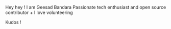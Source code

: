 Hey hey ! I am Geesad Bandara
Passionate tech enthusiast and open source contributor + I love volunteering

Kudos !
